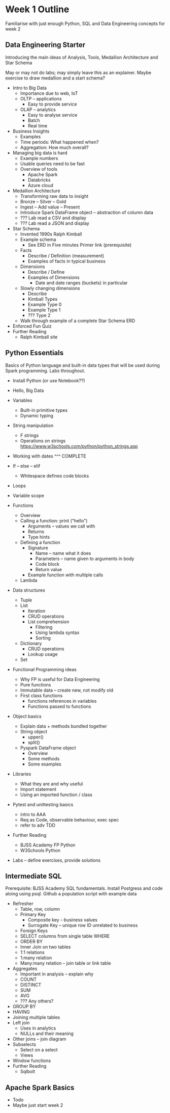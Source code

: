 # Week 1 Outline

Familiarise with just enough Python, SQL and Data Engineering concepts for week 2

## Data Engineering Starter

Introducing the main ideas of Analysis, Tools, Medallion Architecture and Star Schema

May or may not do labs; may simply leave this as an explainer. Maybe exercise to draw medallion and a start schema?

- Intro to Big Data
  - Importance due to web, IoT
  - OLTP – applications
    - Easy to provide service
  - OLAP – analytics
    - Easy to analyse service
    - Batch
    - Real time
- Business Insights
  - Examples
  - Time periods: What happened when?
  - Aggregation: How much overall?
- Managing big data is hard
  - Example numbers
  - Usable queries need to be fast
  - Overview of tools
    - Apache Spark
    - Databricks
    - Azure cloud
- Medallion Architecture
  - Transforming raw data to insight
  - Bronze – Silver – Gold
  - Ingest – Add value – Present
  - Introduce Spark DataFrame object – abstraction of column data
  - ??? Lab read a CSV and display
  - ??? Lab read a JSON and display
- Star Schema
  - Invented 1990s Ralph Kimball
  - Example schema
    - See ERD in Five minutes Primer link (prerequisite)
  - Facts
    - Describe / Definition (measurement)
    - Examples of facts in typical business
  - Dimensions
    - Describe / Define
    - Examples of Dimensions
      - Date and date ranges (buckets) in particular
  - Slowly changing dimensions
    - Describe
    - Kimball Types
    - Example Type 0
    - Example Type 1
    - ??? Type 2
  - Walk through example of a complete Star Schema ERD
- Enforced Fun Quiz
- Further Reading
  - Ralph Kimball site

## Python Essentials

Basics of Python language and built-in data types that will be used during Spark programming. Labs throughout.

- Install Python (or use Notebook??)
- Hello, Big Data
- Variables
  - Built-in primitive types
  - Dynamic typing
- String manipulation
  - F strings
  - Operations on strings <https://www.w3schools.com/python/python_strings.asp>
- Working with dates
  ^^^ COMPLETE

- If – else – elif
  - Whitespace defines code blocks
- Loops
- Variable scope
- Functions
  - Overview
  - Calling a function: print (“hello”)
    - Arguments – values we call with
    - Returns
    - Type hints
  - Defining a function
    - Signature
      - Name – name what it does
      - Parameters – name given to arguments in body
      - Code block
      - Return value
    - Example function with multiple calls
  - Lambda
- Data structures
  - Tuple
  - List
    - Iteration
    - CRUD operations
    - List comprehension
      - Filtering
      - Using lambda syntax
      - Sorting
  - Dictionary
    - CRUD operations
    - Lookup usage
  - Set
- Functional Programming ideas
  - Why FP is useful for Data Engineering
  - Pure functions
  - Immutable data – create new, not modify old
  - First class functions
    - functions references in variables
    - Functions passed to functions
- Object basics
  - Explain data + methods bundled together
  - String object
    - upper()
    - split()
  - Pyspark DataFrame object
    - Overview
    - Some methods
    - Some examples
- Libraries
  - What they are and why useful
  - Import statement
  - Using an imported function / class
- Pytest and unittesting basics
  - intro to AAA
  - Req as Code, observable behaviour, exec spec
  - refer to adv TDD
- Further Reading
  - BJSS Academy FP Python
  - W3Schools Python
- Labs – define exercises, provide solutions

## Intermediate SQL

Prerequisite: BJSS Academy SQL fundamentals. Install Postgress and code aloing using psql. Github a population script with example data

- Refresher
  - Table, row, column
  - Primary Key
    - Composite key – business values
    - Surrogate Key – unique row ID unrelated to business
  - Foreign Keys
  - SELECT columns from single table WHERE
  - ORDER BY
  - Inner Join on two tables
  - 1:1 relations
  - 1:many relation
  - Many:many relation – join table or link table
- Aggregates
  - Important in analysis – explain why
  - COUNT
  - DISTINCT
  - SUM
  - AVG
  - ??? Any others?
- GROUP BY
- HAVING
- Joining multiple tables
- Left join
  - Uses in analytics
  - NULLs and their meaning
- Other joins – join diagram
- Subselects
  - Select on a select
  - Views
- Window functions
- Further Reading
  - Sqlbolt

## Apache Spark Basics

- Todo
- Maybe just start week 2

